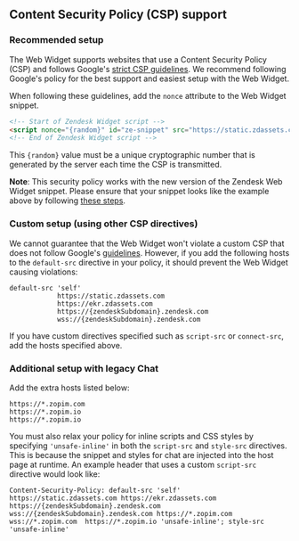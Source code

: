 ## Content Security Policy (CSP) support

### Recommended setup

The Web Widget supports websites that use a Content Security Policy (CSP) and follows Google's [strict CSP guidelines](https://csp.withgoogle.com/docs/strict-csp.html). We recommend following Google's policy for the best support and easiest setup with the Web Widget.

When following these guidelines, add the `nonce` attribute to the Web Widget snippet.

```html
<!-- Start of Zendesk Widget script -->
<script nonce="{random}" id="ze-snippet" src="https://static.zdassets.com/ekr/snippet.js?key=xxxxxxxx-xxxx-xxxx-xxxx-xxxxxxxxxxxx"> </script>
<!-- End of Zendesk Widget script -->
```

This `{random}` value must be a unique cryptographic number that is generated by the server each time the CSP is transmitted.

**Note**: This security policy works with the new version of the Zendesk Web Widget snippet. Please ensure that your snippet looks like the example above by following [these steps](https://developer.zendesk.com/embeddables/docs/widget/csp#using-the-new-snippet).

### Custom setup (using other CSP directives)

We cannot guarantee that the Web Widget won't violate a custom CSP that does not follow Google's [guidelines](https://csp.withgoogle.com/docs/strict-csp.html). However, if you add the following hosts to the `default-src` directive in your policy, it should prevent the Web Widget causing violations:

```
default-src 'self'
            https://static.zdassets.com
            https://ekr.zdassets.com
            https://{zendeskSubdomain}.zendesk.com
            wss://{zendeskSubdomain}.zendesk.com
```

If you have custom directives specified such as `script-src` or `connect-src`, add the hosts specified above.

### Additional setup with legacy Chat

Add the extra hosts listed below:

```
https://*.zopim.com
https://*.zopim.io
https://*.zopim.io
```

You must also relax your policy for inline scripts and CSS styles by specifying `'unsafe-inline'` in both the `script-src` and `style-src` directives. This is because the snippet and styles for chat are injected into the host page at runtime. An example header that uses a custom `script-src` directive would look like:

```
Content-Security-Policy: default-src 'self' https://static.zdassets.com https://ekr.zdassets.com https://{zendeskSubdomain}.zendesk.com wss://{zendeskSubdomain}.zendesk.com https://*.zopim.com wss://*.zopim.com  https://*.zopim.io 'unsafe-inline'; style-src 'unsafe-inline'
```
